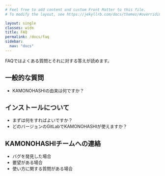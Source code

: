 ```yaml
---
# Feel free to add content and custom Front Matter to this file.
# To modify the layout, see https://jekyllrb.com/docs/themes/#overriding-theme-defaults

layout: single
classes: wide
title: FAQ
permalink: /docs/faq
sidebar:
  nav: "docs"
---
```


FAQではよくある質問とそれに対する答えが読めます。



## 一般的な質問
 - KAMONOHASHIの由来は何ですか？


## インストールについて
 - まずは何をすればよいですか？
 - どのバージョンのGitLabでKAMONOHASHIが使えますか？

## KAMONOHASHIチームへの連絡
 - バグを発見した場合
 - 要望がある場合
 - 使い方に関する質問がある場合



